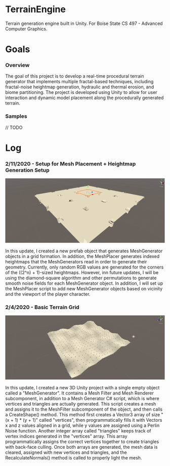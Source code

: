 # TerrainEngine
Terrain generation engine built in Unity. For Boise State CS 497 - Advanced Computer Graphics.

# Goals

### Overview
The goal of this project is to develop a real-time procedural terrain generator that implements multiple fractal-based techniques, including fractal-noise heightmap generation, hydraulic and thermal erosion, and biome partitioning. The project is developed using Unity to allow for user interaction and dynamic model placement along the procedurally generated terrain.

### Samples
// TODO

# Log

### 2/11/2020 - Setup for Mesh Placement + Heightmap Generation Setup
![2](Images/2.PNG)

In this update, I created a new prefab object that generates MeshGenerator objects in a grid formation. In addition, the MeshPlacer generates indexed heightmaps that the MeshGenerators read in order to generate their geometry. Currently, only random RGB values are generated for the corners of the ((2^n) + 1)-sized heightmaps. However, inn future updates, I will be using the diamond-square algorithm and other permutations to generate smooth noise fields for each MeshGenerator object. In addition, I will set up the MeshPlacer script to add new MeshGenerator objects based on vicinity and the viewport of the player character. 

### 2/4/2020 - Basic Terrain Grid
![1](Images/1.PNG)

In this update, I created a new 3D Unity project with a single empty object called a "MeshGenerator". It contains a Mesh Filter and Mesh Renderer subcomponent, in addition to a Mesh Generator C# script, which is where vertices and triangles are actually generated. This script creates a mesh and assigns it to the MeshFilter subcomponent of the object, and then calls a CreateShape() method. This method first creates a Vector3 array of size "(x + 1) * (y + 1)" called "vertices", then programmatically fills it with Vectors x and z values aligned in a grid, while y values are assigned using a Perlin Noise function. Another integer array called "triangles" keeps track of vertex indices generated in the "vertices" array. This array programmatically assigns the correct vertices together to create triangles with back-face culling. Once both arrays are generated, the mesh data is cleared, assigned with new vertices and triangles, and the RecalculateNormals() method is called to properly light the mesh.
